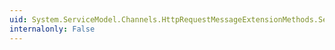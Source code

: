 ```yaml
---
uid: System.ServiceModel.Channels.HttpRequestMessageExtensionMethods.SetUserPrincipal(System.Net.Http.HttpRequestMessage,System.Security.Principal.IPrincipal)
internalonly: False
---
```

